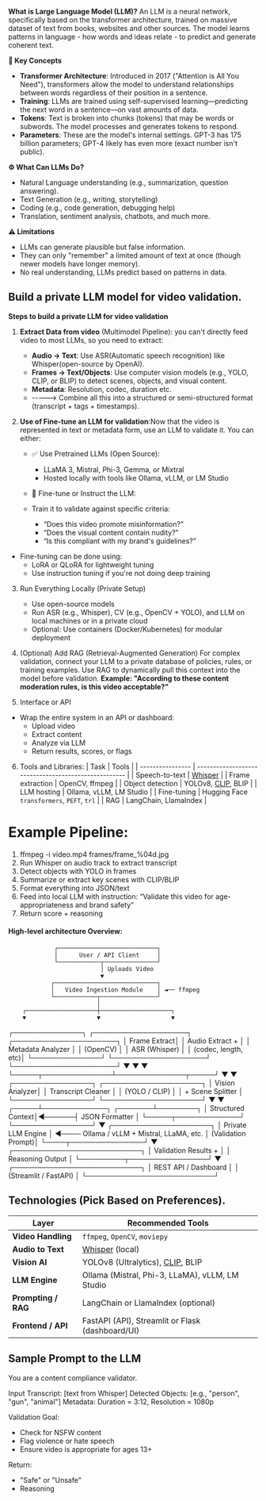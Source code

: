 **What is Large Language Model (LLM)?**
An LLM is a neural network, specifically based on the transformer architecture, trained on massive dataset of text from books, websites and other sources. The model learns patterns in language - how words and ideas relate - to predict and generate coherent text.

**🧠 Key Concepts**
  - **Transformer Architecture**: Introduced in 2017 ("Attention is All You Need"), transformers allow the model to understand relationships between words regardless of their position in a sentence.
  - **Training**: LLMs are trained using self-supervised learning—predicting the next word in a sentence—on vast amounts of data.
  - **Tokens**: Text is broken into chunks (tokens) that may be words or subwords. The model processes and generates tokens to respond.
  - **Parameters**: These are the model's internal settings. GPT-3 has 175 billion parameters; GPT-4 likely has even more (exact number isn't public).

**⚙️ What Can LLMs Do?**
  - Natural Language understanding (e.g., summarization, question answering).
  - Text Generation (e.g., writing, storytelling)
  - Coding (e.g., code generation, debugging help)
  - Translation, sentiment analysis, chatbots, and much more.

**⚠️ Limitations**
  - LLMs can generate plausible but false information.
  - They can only "remember" a limited amount of text at once (though newer models have longer memory).
  - No real understanding, LLMs predict based on patterns in data.

## Build a private LLM model for video validation.

**Steps to build a private LLM for video validation**

1. **Extract Data from video** (Multimodel Pipeline): you can't directly feed video to most LLMs, so you need to extract:
   - **Audio -> Text**: Use ASR(Automatic speech recognition) like Whisper(open-source by OpenAI).
   - **Frames -> Text/Objects**: Use computer vision models (e.g., YOLO, CLIP, or BLIP) to detect scenes, objects, and visual content.
   - **Metadata**: Resolution, codec, duration etc.
   - -----> Combine all this into a structured or semi-structured format (transcript + tags + timestamps).

2. **Use of Fine-tune an LLM for validation**:Now that the video is represented in text or metadata form, use an LLM to validate it. You can either:
   - ✅ Use Pretrained LLMs (Open Source):
      - LLaMA 3, Mistral, Phi-3, Gemma, or Mixtral
      - Hosted locally with tools like Ollama, vLLM, or LM Studio

   - 🎯 Fine-tune or Instruct the LLM:
    - Train it to validate against specific criteria:
      - “Does this video promote misinformation?”
      - “Does the visual content contain nudity?”
      - “Is this compliant with my brand's guidelines?”

  - Fine-tuning can be done using:
    - LoRA or QLoRA for lightweight tuning
    - Use instruction tuning if you're not doing deep training
  
3. Run Everything Locally (Private Setup)
   - Use open-source models
   - Run ASR (e.g., Whisper), CV (e.g., OpenCV + YOLO), and LLM on local machines or in a private cloud
   - Optional: Use containers (Docker/Kubernetes) for modular deployment

4. (Optional) Add RAG (Retrieval-Augmented Generation)
  For complex validation, connect your LLM to a private database of policies, rules, or training examples. Use RAG to dynamically pull this context into the model before validation.
  **Example: "According to these content moderation rules, is this video acceptable?"**


5. Interface or API
  - Wrap the entire system in an API or dashboard:
    - Upload video
    - Extract content
    - Analyze via LLM
    - Return results, scores, or flags


6. Tools and Libraries:
  | Task             | Tools                                                |
  | ---------------- | ---------------------------------------------------- |
  | Speech-to-text   | [Whisper](https://github.com/openai/whisper)         |
  | Frame extraction | OpenCV, ffmpeg                                       |
  | Object detection | YOLOv8, [CLIP](https://github.com/openai/CLIP), BLIP |
  | LLM hosting      | Ollama, vLLM, LM Studio                              |
  | Fine-tuning      | Hugging Face `transformers`, `PEFT`, `trl`           |
  | RAG              | LangChain, LlamaIndex                                |


# Example Pipeline:
1. ffmpeg -i video.mp4 frames/frame_%04d.jpg
2. Run Whisper on audio track to extract transcript
3. Detect objects with YOLO in frames
4. Summarize or extract key scenes with CLIP/BLIP
5. Format everything into JSON/text
6. Feed into local LLM with instruction: 
   “Validate this video for age-appropriateness and brand safety”
7. Return score + reasoning


#### High-level architecture Overview:
                 ┌────────────────────────────┐
                 │      User / API Client     │
                 └────────────┬───────────────┘
                              │ Uploads Video
                              ▼
                ┌─────────────────────────────┐
                │   Video Ingestion Module    │ ◄── ffmpeg
                └────────────┬────────────────┘
                             │
        ┌────────────────────┼────────────────────┐
        ▼                    ▼                    ▼
┌──────────────┐   ┌───────────────────┐   ┌─────────────────────┐
│ Frame Extract│   │ Audio Extract +   │   │ Metadata Analyzer   │
│ (OpenCV)     │   │ ASR (Whisper)     │   │ (codec, length, etc)│
└──────────────┘   └───────────────────┘   └─────────────────────┘
        ▼                    ▼                    ▼
        └─────┬──────────────┴──────────────┬─────┘
              ▼                             ▼
      ┌────────────────┐           ┌────────────────────┐
      │ Vision Analyzer│           │ Transcript Cleaner │
      │ (YOLO / CLIP)  │           │ + Scene Splitter   │
      └────────────────┘           └────────────────────┘
              ▼                             ▼
        ┌─────┴─────────────┐       ┌───────┴────────┐
        │ Structured Context│◄──────┤  JSON Formatter │
        └─────┬─────────────┘       └────────────────┘
              ▼
     ┌────────────────────┐
     │ Private LLM Engine │ ◄──── Ollama / vLLM + Mistral, LLaMA, etc.
     │ (Validation Prompt)│
     └────┬───────────────┘
          ▼
 ┌──────────────────────────┐
 │ Validation Results +     │
 │ Reasoning Output         │
 └─────────┬────────────────┘
           ▼
 ┌──────────────────────────┐
 │ REST API / Dashboard     │
 │ (Streamlit / FastAPI)    │
 └──────────────────────────┘


## Technologies (Pick Based on Preferences).
| Layer               | Recommended Tools                                                  |
| ------------------- | ------------------------------------------------------------------ |
| **Video Handling**  | `ffmpeg`, `OpenCV`, `moviepy`                                      |
| **Audio to Text**   | [Whisper](https://github.com/openai/whisper) (local)               |
| **Vision AI**       | YOLOv8 (Ultralytics), [CLIP](https://github.com/openai/CLIP), BLIP |
| **LLM Engine**      | Ollama (Mistral, Phi-3, LLaMA), vLLM, LM Studio                    |
| **Prompting / RAG** | LangChain or LlamaIndex (optional)                                 |
| **Frontend / API**  | FastAPI (API), Streamlit or Flask (dashboard/UI)                   |




## Sample Prompt to the LLM
You are a content compliance validator.

Input Transcript: [text from Whisper]
Detected Objects: [e.g., "person", "gun", "animal"]
Metadata: Duration = 3:12, Resolution = 1080p

Validation Goal:
- Check for NSFW content
- Flag violence or hate speech
- Ensure video is appropriate for ages 13+

Return:
- "Safe" or "Unsafe"
- Reasoning
